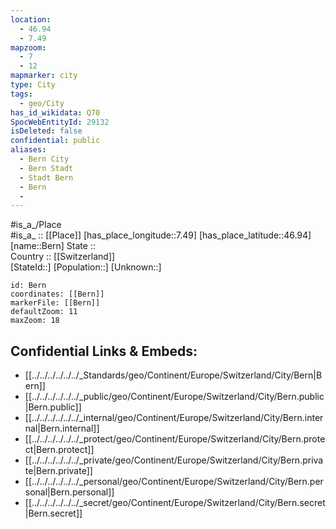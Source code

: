 ```yaml
---
location:
  - 46.94
  - 7.49
mapzoom:
  - 7
  - 12
mapmarker: city
type: City
tags:
  - geo/City
has_id_wikidata: Q70
SpocWebEntityId: 29132
isDeleted: false
confidential: public
aliases:
  - Bern City
  - Bern Stadt
  - Stadt Bern
  - Bern
  - 
---
```



#is_a_/Place  
#is_a_ :: [[Place]] 
[has_place_longitude::7.49] 
[has_place_latitude::46.94] 
[name::Bern] 
State ::  
Country :: [[Switzerland]]  
[StateId::] 
[Population::] 
[Unknown::] 


```leaflet
id: Bern
coordinates: [[Bern]] 
markerFile: [[Bern]] 
defaultZoom: 11 
maxZoom: 18
```


## Confidential Links & Embeds: 
- [[../../../../../../_Standards/geo/Continent/Europe/Switzerland/City/Bern|Bern]] 
- [[../../../../../../_public/geo/Continent/Europe/Switzerland/City/Bern.public|Bern.public]] 
- [[../../../../../../_internal/geo/Continent/Europe/Switzerland/City/Bern.internal|Bern.internal]] 
- [[../../../../../../_protect/geo/Continent/Europe/Switzerland/City/Bern.protect|Bern.protect]] 
- [[../../../../../../_private/geo/Continent/Europe/Switzerland/City/Bern.private|Bern.private]] 
- [[../../../../../../_personal/geo/Continent/Europe/Switzerland/City/Bern.personal|Bern.personal]] 
- [[../../../../../../_secret/geo/Continent/Europe/Switzerland/City/Bern.secret|Bern.secret]] 
